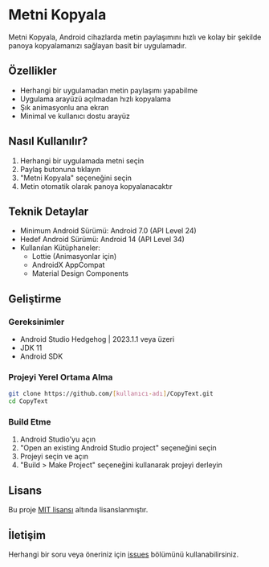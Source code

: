 # Metni Kopyala

Metni Kopyala, Android cihazlarda metin paylaşımını hızlı ve kolay bir şekilde panoya kopyalamanızı sağlayan basit bir uygulamadır.

## Özellikler

- Herhangi bir uygulamadan metin paylaşımı yapabilme
- Uygulama arayüzü açılmadan hızlı kopyalama
- Şık animasyonlu ana ekran
- Minimal ve kullanıcı dostu arayüz

## Nasıl Kullanılır?

1. Herhangi bir uygulamada metni seçin
2. Paylaş butonuna tıklayın
3. "Metni Kopyala" seçeneğini seçin
4. Metin otomatik olarak panoya kopyalanacaktır

## Teknik Detaylar

- Minimum Android Sürümü: Android 7.0 (API Level 24)
- Hedef Android Sürümü: Android 14 (API Level 34)
- Kullanılan Kütüphaneler:
  - Lottie (Animasyonlar için)
  - AndroidX AppCompat
  - Material Design Components

## Geliştirme

### Gereksinimler

- Android Studio Hedgehog | 2023.1.1 veya üzeri
- JDK 11
- Android SDK

### Projeyi Yerel Ortama Alma

```bash
git clone https://github.com/[kullanıcı-adı]/CopyText.git
cd CopyText
```

### Build Etme

1. Android Studio'yu açın
2. "Open an existing Android Studio project" seçeneğini seçin
3. Projeyi seçin ve açın
4. "Build > Make Project" seçeneğini kullanarak projeyi derleyin

## Lisans

Bu proje [MIT lisansı](LICENSE) altında lisanslanmıştır.

## İletişim

Herhangi bir soru veya öneriniz için [issues](https://github.com/[kullanıcı-adı]/CopyText/issues) bölümünü kullanabilirsiniz.
